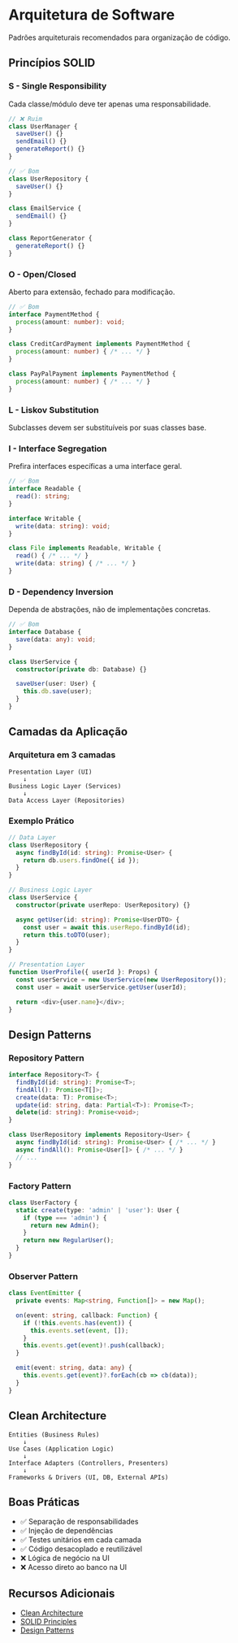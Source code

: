 # Arquitetura de Software

Padrões arquiteturais recomendados para organização de código.

## Princípios SOLID

### S - Single Responsibility

Cada classe/módulo deve ter apenas uma responsabilidade.

```typescript
// ❌ Ruim
class UserManager {
  saveUser() {}
  sendEmail() {}
  generateReport() {}
}

// ✅ Bom
class UserRepository {
  saveUser() {}
}

class EmailService {
  sendEmail() {}
}

class ReportGenerator {
  generateReport() {}
}
```

### O - Open/Closed

Aberto para extensão, fechado para modificação.

```typescript
// ✅ Bom
interface PaymentMethod {
  process(amount: number): void;
}

class CreditCardPayment implements PaymentMethod {
  process(amount: number) { /* ... */ }
}

class PayPalPayment implements PaymentMethod {
  process(amount: number) { /* ... */ }
}
```

### L - Liskov Substitution

Subclasses devem ser substituíveis por suas classes base.

### I - Interface Segregation

Prefira interfaces específicas a uma interface geral.

```typescript
// ✅ Bom
interface Readable {
  read(): string;
}

interface Writable {
  write(data: string): void;
}

class File implements Readable, Writable {
  read() { /* ... */ }
  write(data: string) { /* ... */ }
}
```

### D - Dependency Inversion

Dependa de abstrações, não de implementações concretas.

```typescript
// ✅ Bom
interface Database {
  save(data: any): void;
}

class UserService {
  constructor(private db: Database) {}

  saveUser(user: User) {
    this.db.save(user);
  }
}
```

## Camadas da Aplicação

### Arquitetura em 3 camadas

```
Presentation Layer (UI)
    ↓
Business Logic Layer (Services)
    ↓
Data Access Layer (Repositories)
```

### Exemplo Prático

```typescript
// Data Layer
class UserRepository {
  async findById(id: string): Promise<User> {
    return db.users.findOne({ id });
  }
}

// Business Logic Layer
class UserService {
  constructor(private userRepo: UserRepository) {}

  async getUser(id: string): Promise<UserDTO> {
    const user = await this.userRepo.findById(id);
    return this.toDTO(user);
  }
}

// Presentation Layer
function UserProfile({ userId }: Props) {
  const userService = new UserService(new UserRepository());
  const user = await userService.getUser(userId);

  return <div>{user.name}</div>;
}
```

## Design Patterns

### Repository Pattern

```typescript
interface Repository<T> {
  findById(id: string): Promise<T>;
  findAll(): Promise<T[]>;
  create(data: T): Promise<T>;
  update(id: string, data: Partial<T>): Promise<T>;
  delete(id: string): Promise<void>;
}

class UserRepository implements Repository<User> {
  async findById(id: string): Promise<User> { /* ... */ }
  async findAll(): Promise<User[]> { /* ... */ }
  // ...
}
```

### Factory Pattern

```typescript
class UserFactory {
  static create(type: 'admin' | 'user'): User {
    if (type === 'admin') {
      return new Admin();
    }
    return new RegularUser();
  }
}
```

### Observer Pattern

```typescript
class EventEmitter {
  private events: Map<string, Function[]> = new Map();

  on(event: string, callback: Function) {
    if (!this.events.has(event)) {
      this.events.set(event, []);
    }
    this.events.get(event)!.push(callback);
  }

  emit(event: string, data: any) {
    this.events.get(event)?.forEach(cb => cb(data));
  }
}
```

## Clean Architecture

```
Entities (Business Rules)
    ↓
Use Cases (Application Logic)
    ↓
Interface Adapters (Controllers, Presenters)
    ↓
Frameworks & Drivers (UI, DB, External APIs)
```

## Boas Práticas

- ✅ Separação de responsabilidades
- ✅ Injeção de dependências
- ✅ Testes unitários em cada camada
- ✅ Código desacoplado e reutilizável
- ❌ Lógica de negócio na UI
- ❌ Acesso direto ao banco na UI

## Recursos Adicionais

- [Clean Architecture](https://blog.cleancoder.com/uncle-bob/2012/08/13/the-clean-architecture.html)
- [SOLID Principles](https://www.digitalocean.com/community/conceptual_articles/s-o-l-i-d-the-first-five-principles-of-object-oriented-design)
- [Design Patterns](https://refactoring.guru/design-patterns)
